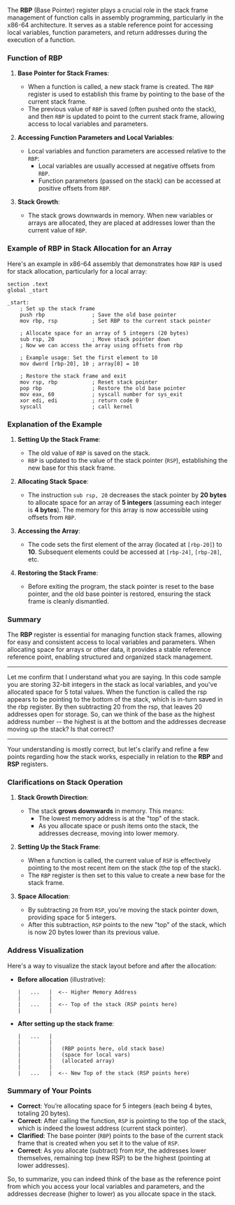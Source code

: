 The **RBP** (Base Pointer) register plays a crucial role in the stack frame management of function calls in assembly programming, particularly in the x86-64 architecture. It serves as a stable reference point for accessing local variables, function parameters, and return addresses during the execution of a function.

### Function of RBP

1. **Base Pointer for Stack Frames**:
   - When a function is called, a new stack frame is created. The `RBP` register is used to establish this frame by pointing to the base of the current stack frame.
   - The previous value of `RBP` is saved (often pushed onto the stack), and then `RBP` is updated to point to the current stack frame, allowing access to local variables and parameters.

2. **Accessing Function Parameters and Local Variables**:
   - Local variables and function parameters are accessed relative to the `RBP`:
     - Local variables are usually accessed at negative offsets from `RBP`.
     - Function parameters (passed on the stack) can be accessed at positive offsets from `RBP`.

3. **Stack Growth**:
   - The stack grows downwards in memory. When new variables or arrays are allocated, they are placed at addresses lower than the current value of `RBP`.

### Example of RBP in Stack Allocation for an Array

Here's an example in x86-64 assembly that demonstrates how `RBP` is used for stack allocation, particularly for a local array:

```assembly
section .text
global _start

_start:
    ; Set up the stack frame
    push rbp               ; Save the old base pointer
    mov rbp, rsp           ; Set RBP to the current stack pointer

    ; Allocate space for an array of 5 integers (20 bytes)
    sub rsp, 20            ; Move stack pointer down
    ; Now we can access the array using offsets from rbp

    ; Example usage: Set the first element to 10
    mov dword [rbp-20], 10 ; array[0] = 10

    ; Restore the stack frame and exit
    mov rsp, rbp           ; Reset stack pointer
    pop rbp                ; Restore the old base pointer
    mov eax, 60            ; syscall number for sys_exit
    xor edi, edi           ; return code 0
    syscall                ; call kernel
```

### Explanation of the Example

1. **Setting Up the Stack Frame**:
   - The old value of `RBP` is saved on the stack.
   - `RBP` is updated to the value of the stack pointer (`RSP`), establishing the new base for this stack frame.

2. **Allocating Stack Space**:
   - The instruction `sub rsp, 20` decreases the stack pointer by **20 bytes** to allocate space for an array of **5 integers** (assuming each integer is **4 bytes**). The memory for this array is now accessible using offsets from `RBP`.

3. **Accessing the Array**:
   - The code sets the first element of the array (located at `[rbp-20]`) to **10**. Subsequent elements could be accessed at `[rbp-24]`, `[rbp-28]`, etc.

4. **Restoring the Stack Frame**:
   - Before exiting the program, the stack pointer is reset to the base pointer, and the old base pointer is restored, ensuring the stack frame is cleanly dismantled.

### Summary

The **RBP** register is essential for managing function stack frames, allowing for easy and consistent access to local variables and parameters. When allocating space for arrays or other data, it provides a stable reference reference point, enabling structured and organized stack management.


---

Let me confirm that I understand what you are saying.  In this code sample you are storing 32-bit integers in the stack as local variables, and you've allocated space for 5 total values.  When the function is called the rsp appears to be pointing to the bottom of the stack, which is in-turn saved in the rbp register.   By then subtracting 20 from the rsp, that leaves 20 addresses open for storage.  So, can we think of the base as the highest address number -- the highest is at the bottom and the addresses decrease moving up the stack?  Is that correct?

---

Your understanding is mostly correct, but let's clarify and refine a few points regarding how the stack works, especially in relation to the **RBP** and **RSP** registers.

### Clarifications on Stack Operation

1. **Stack Growth Direction**:
   - The stack **grows downwards** in memory. This means:
     - The lowest memory address is at the "top" of the stack.
     - As you allocate space or push items onto the stack, the addresses decrease, moving into lower memory.

2. **Setting Up the Stack Frame**:
   - When a function is called, the current value of `RSP` is effectively pointing to the most recent item on the stack (the top of the stack).
   - The `RBP` register is then set to this value to create a new base for the stack frame.

3. **Space Allocation**:
   - By subtracting `20` from `RSP`, you're moving the stack pointer down, providing space for 5 integers.
   - After this subtraction, `RSP` points to the new "top" of the stack, which is now 20 bytes lower than its previous value.

### Address Visualization

Here's a way to visualize the stack layout before and after the allocation:

- **Before allocation** (illustrative):
    ```
    |   ...   |  <-- Higher Memory Address
    |         |
    |   ...   |  <-- Top of the stack (RSP points here)
    |         |
    ```

- **After setting up the stack frame**:
    ```
    |   ...   |
    |         |
    |         |   (RBP points here, old stack base)
    |         |   (space for local vars)
    |         |   (allocated array)
    |         |
    |   ...   |  <-- New Top of the stack (RSP points here)
    ```

### Summary of Your Points

- **Correct**: You’re allocating space for 5 integers (each being 4 bytes, totaling 20 bytes).
- **Correct**: After calling the function, `RSP` is pointing to the top of the stack, which is indeed the lowest address (current stack pointer).
- **Clarified**: The base pointer (`RBP`) points to the base of the current stack frame that is created when you set it to the value of `RSP`.
- **Correct**: As you allocate (subtract) from `RSP`, the addresses lower themselves, remaining top (new RSP) to be the highest (pointing at lower addresses).

So, to summarize, you can indeed think of the base as the reference point from which you access your local variables and parameters, and the addresses decrease (higher to lower) as you allocate space in the stack.